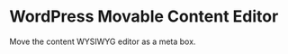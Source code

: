 WordPress Movable Content Editor
================================

Move the content WYSIWYG editor as a meta box.

